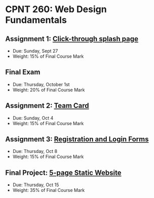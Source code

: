 # CPNT 260: Web Design Fundamentals
## Assignment 1: [Click-through splash page](assignment-1)
- Due: Sunday, Sept 27
- Weight: 15% of Final Course Mark

## Final Exam
- Due: Thursday, October 1st
- Weight: 20% of Final Course Mark

## Assignment 2: [Team Card](assignment-2)
- Due: Sunday, Oct 4
- Weight: 15% of Final Course Mark

## Assignment 3: [Registration and Login Forms](assignment-3)
- Due: Thursday, Oct 8
- Weight: 15% of Final Course Mark

## Final Project: [5-page Static Website](final)
- Due: Thursday, Oct 15
- Weight: 35% of Final Course Mark

